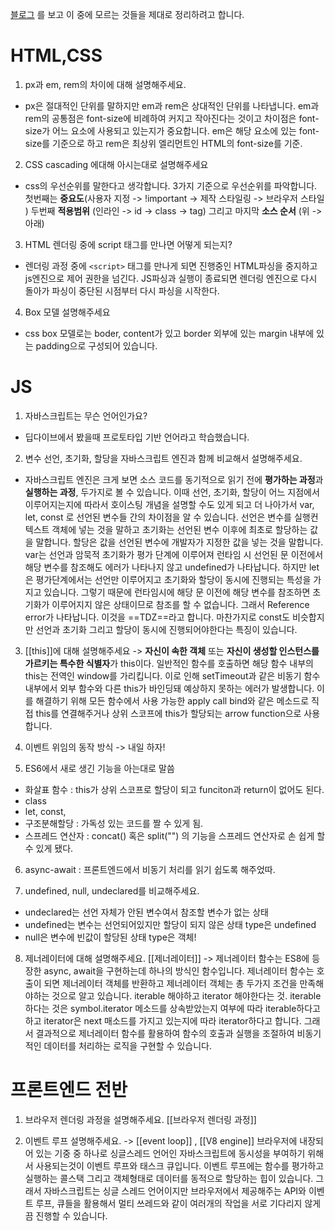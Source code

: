 [블로그](https://velog.io/@arthur/%EC%A7%80%EA%B8%88%EA%B9%8C%EC%A7%80-%EB%B0%9B%EC%95%98%EB%8D%98-%EC%8B%A0%EC%9E%85-%ED%94%84%EB%A1%A0%ED%8A%B8%EC%97%94%EB%93%9C-%EB%A9%B4%EC%A0%91-%EC%A7%88%EB%AC%B8%EB%93%A4#%EC%9A%B4%EC%98%81%EC%B2%B4%EC%A0%9C) 를 보고 이 중에 모르는 것들을 제대로 정리하려고 합니다.

# HTML,CSS 
1. px과 em, rem의 차이에 대해 설명해주세요. 
- px은 절대적인 단위를 말하지만 em과 rem은 상대적인 단위를 나타냅니다. em과 rem의 공통점은 font-size에 비례하여 커지고 작아진다는 것이고 차이점은 font-size가 어느 요소에 사용되고 있는지가 중요합니다. em은 해당 요소에 있는 font-size를 기준으로 하고 rem은 최상위 엘리먼트인 HTML의 font-size를 기준.

2. CSS cascading 에대해 아시는대로 설명해주세요 
- css의 우선순위를 말한다고 생각합니다. 3가지 기준으로 우선순위를 파악합니다. 첫번째는 **중요도**(사용자 지정 -> !important -> 제작 스타일링 -> 브라우저 스타일 ) 두번째 **적용범위** (인라인 -> id -> class -> tag) 그리고 마지막 **소스 순서** (위 -> 아래)

3. HTML 렌더링 중에 script 태그를 만나면 어떻게 되는지?
- 렌더링 과정 중에 `<script>` 태그를 만나게 되면 진행중인 HTML파싱을 중지하고 js엔진으로 제어 권한을 넘긴다. JS파싱과 실행이 종료되면 렌더링 엔진으로 다시 돌아가 파싱이 중단된 시점부터 다시 파싱을 시작한다.

4. Box 모델 설명해주세요
- css box 모델로는 boder, content가 있고 border 외부에 있는 margin 내부에 있는 padding으로 구성되어 있습니다. 

# JS
1. 자바스크립트는 무슨 언어인가요?
- 딥다이브에서 봤을때 프로토타입 기반 언어라고 학습했습니다. 

2. 변수 선언, 초기화, 할당을 자바스크립트 엔진과 함께 비교해서 설명해주세요.
- 자바스크립트 엔진은 크게 보면 소스 코드를 동기적으로 읽기 전에 **평가하는 과정**과 **실행하는 과정**, 두가지로 볼 수 있습니다. 이때 선언, 초기화, 할당이 어느 지점에서 이루어지는지에 따라서 호이스팅 개념을 설명할 수도 있게 되고 더 나아가서 var, let, const 로 선언된 변수들 간의 차이점을 알 수 있습니다.  선언은 변수를 실행컨텍스트 객체에 넣는 것을 말하고 초기화는 선언된 변수 이후에 최초로 할당하는 값을 말합니다. 할당은 값을 선언된 변수에 개발자가 지정한 값을 넣는 것을 말합니다.  var는 선언과 암묵적 초기화가 평가 단계에 이루어져 런타임 시 선언된 문 이전에서 해당 변수를 참조해도 에러가 나타나지 않고 undefined가 나타납니다. 하지만 let은 평가단계에서는 선언만 이루어지고 초기화와 할당이 동시에 진행되는 특성을 가지고 있습니다. 그렇기 때문에 런타임시에 해당 문 이전에 해당 변수를 참조하면 초기화가 이루어지지 않은 상태이므로 참조를 할 수 없습니다. 그래서 Reference error가 나타납니다. 이것을 ==TDZ==라고 합니다. 마찬가지로 const도 비슷합지만 선언과 초기화 그리고 할당이 동시에 진행되어야한다는 특징이 있습니다. 

3. [[this]]에 대해 설명해주세요 
-> **자신이 속한 객체** 또는  **자신이 생성할 인스턴스를 가르키는 특수한 식별자**가 this이다. 일반적인 함수를 호출하면 해당 함수 내부의 this는 전역인 window를 가리킵니다. 이로 인해 setTimeout과 같은 비동기 함수 내부에서 외부 함수와 다른 this가 바인딩돼 예상하지 못하는 에러가 발생합니다. 이를 해결하기 위해 모든 함수에서 사용 가능한 apply call bind와 같은 메소드로 직접 this를 연결해주거나 상위 스코프에 this가 할당되는 arrow function으로 사용합니다. 

4. 이벤트 위임의 동작 방식
-> 내일 하자! 


5. ES6에서 새로 생긴 기능을 아는대로 말씀
- 화살표 함수 : this가 상위 스코프로 할당이 되고 funciton과 return이 없어도 된다. 
- class 
- let, const,
- 구조분해할당 : 가독성 있는 코드를 짤 수 있게 됨. 
- 스프레드 연산자 : concat() 혹은 split("") 의 기능을 스프레드 연산자로 손 쉽게 할 수 있게 됐다.
6. async-await : 프론트엔드에서 비동기 처리를 읽기 쉽도록 해주었따. 


7. undefined, null, undeclared를 비교해주세요.
- undeclared는 선언 자체가 안된 변수여서 참조할 변수가 없는 상태
- undefined는 변수는 선언되어있지만 할당이 되지 않은 상태 type은 undefined
- null은 변수에 빈값이 할당된 상태 type은 객체! 

8. 제너레이터에 대해 설명해주세요.
[[제너레이터]]
-> 제너레이터 함수는 ES8에 등장한 async, await을 구현하는데 하나의 방식인 함수입니다. 제너레이터 함수는 호출이 되면 제너레이터 객체를 반환하고 제너레이터 객체는 총 두가지 조건을 만족해야하는 것으로 알고 있습니다. iterable 해야하고 iterator 해야한다는 것. iterable하다는 것은 symbol.iterator 메소드를 상속받았는지 여부에 따라 iterable하다고 하고 iterator은 next 매소드를 가지고 있는지에 따라 iterator하다고 합니다. 그래서 결과적으로 제너레이터 함수를 활용하여 함수의 호출과 실행을 조절하여 비동기적인 데이터를 처리하는 로직을 구현할 수 있습니다.  


# 프론트엔드 전반
1. 브라우저 렌더링 과정을 설명해주세요. 
[[브라우저 렌더링 과정]]


2. 이벤트 루프 설명해주세요. -> [[event loop]] , [[V8 engine]]
브라우저에 내장되어 있는 기중 중 하나로 싱글스레드 언어인 자바스크립트에 동시성을 부여하기 위해서 사용되는것이 이벤트 루프와 태스크 큐입니다. 이벤트 루프에는 함수를 평가하고 실행하는 콜스택 그리고 객체형태로 데이터를 동적으로 할당하는 힙이 있습니다. 그래서 자바스크립트는 싱글 스레드 언어이지만 브라우저에서 제공해주는 API와 이벤트 루프, 큐들을 활용해서 멀티 쓰레드와 같이 여러개의 작업을 서로 기다리지 않게끔 진행할 수 있습니다. 


